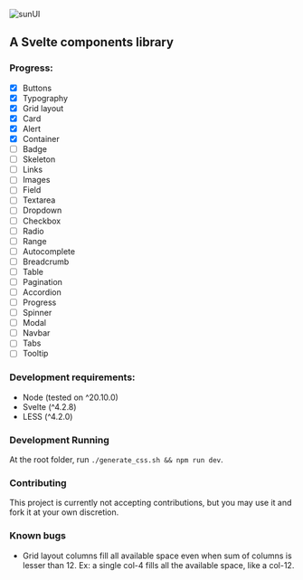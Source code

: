 ![sunUI](https://github.com/vdsbt33/sunui-svelte/assets/25711149/44dc6539-035c-467c-bb45-885649627d64)
## A Svelte components library

### Progress:
- [x] Buttons
- [x] Typography
- [x] Grid layout
- [x] Card
- [x] Alert
- [x] Container
- [ ] Badge
- [ ] Skeleton
- [ ] Links
- [ ] Images
- [ ] Field
- [ ] Textarea
- [ ] Dropdown
- [ ] Checkbox
- [ ] Radio
- [ ] Range
- [ ] Autocomplete
- [ ] Breadcrumb
- [ ] Table
- [ ] Pagination
- [ ] Accordion
- [ ] Progress
- [ ] Spinner
- [ ] Modal
- [ ] Navbar
- [ ] Tabs
- [ ] Tooltip

### Development requirements:
- Node (tested on ^20.10.0)
- Svelte (^4.2.8)
- LESS (^4.2.0)

### Development Running 
At the root folder, run `./generate_css.sh && npm run dev`.

### Contributing
This project is currently not accepting contributions, but you may use it and fork it at your own discretion.

### Known bugs
- Grid layout columns fill all available space even when sum of columns is lesser than 12.
Ex: a single col-4 fills all the available space, like a col-12.
